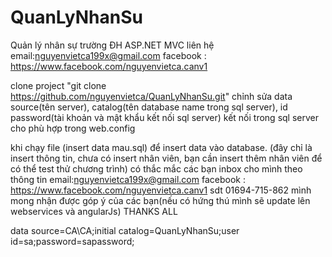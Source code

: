 # QuanLyNhanSu
Quản lý nhân sự trường ĐH ASP.NET MVC
liên hệ
email:nguyenvietca199x@gmail.com
facebook : https://www.facebook.com/nguyenvietca.canv1

clone project "git clone https://github.com/nguyenvietca/QuanLyNhanSu.git"
 chỉnh sửa data source(tên server), catalog(tên database name trong sql server),
 id password(tài khoản và mật khẩu kết nối sql server) kết nối trong sql server cho phù hợp trong web.config
 
 khi chạy file (insert data mau.sql) để insert data vào database. (đây chỉ là insert thông tin, chưa có insert nhân viên, bạn cần insert thêm nhân viên để có thể test thử chương trình)
 có thắc mắc các bạn inbox cho mình theo thông tin
 email:nguyenvietca199x@gmail.com
facebook : https://www.facebook.com/nguyenvietca.canv1
sdt 01694-715-862
mình mong nhận được góp ý của các bạn(nếu có hứng thú mình sẽ update lên webservices và angularJs)
THANKS ALL
 
 
 data source=CA\CA;initial catalog=QuanLyNhanSu;user id=sa;password=sapassword;
